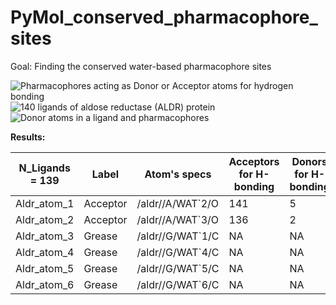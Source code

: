 # PyMol_conserved_pharmacophore_sites

Goal: Finding the conserved water-based pharmacophore sites 


![Pharmacophores acting as Donor or Acceptor atoms for hydrogen bonding](https://github.com/mmottaqii/PyMol_conserved_pharmacophore_sites/blob/main/Picture1.png?raw=true)
![140 ligands of aldose reductase (ALDR) protein](https://github.com/mmottaqii/PyMol_conserved_pharmacophore_sites/blob/main/Picture2.png?raw=true)
![Donor atoms in a ligand and pharmacophores](https://github.com/mmottaqii/PyMol_conserved_pharmacophore_sites/blob/main/Picture4.png?raw=true)

**Results:**

|N_Ligands = 139|Label   |Atom's specs    |Acceptors for H-bonding|Donors for H-bonding|Hydrophobic interactions|
|---------------|--------|----------------|-----------------------|--------------------|------------------------|
|Aldr_atom_1    |Acceptor|/aldr//A/WAT`2/O|141                    |5                   |NA                      |
|Aldr_atom_2    |Acceptor|/aldr//A/WAT`3/O|136                    |2                   |NA                      |
|Aldr_atom_3    |Grease  |/aldr//G/WAT`1/C|NA                     |NA                  |266                     |
|Aldr_atom_4    |Grease  |/aldr//G/WAT`4/C|NA                     |NA                  |293                     |
|Aldr_atom_5    |Grease  |/aldr//G/WAT`5/C|NA                     |NA                  |122                     |
|Aldr_atom_6    |Grease  |/aldr//G/WAT`6/C|NA                     |NA                  |259                     |
